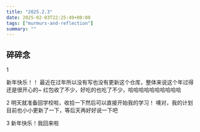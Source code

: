 ```yaml
---
title: "2025.2.3"
date: 2025-02-03T22:25:49+08:00
tags: ["murmurs-and-reflection"]
summary: ""
---
```

## 碎碎念
1

新年快乐！！
最近在过年所以没有写也没有更新这个仓库，整体来说这个年过得还是很开心的~
红包收了不少，好吃的也吃了不少，哈哈哈哈哈哈哈哈哈哈

2
明天就准备回学校啦，收拾一下然后可以直接开始我的学习！
噢对，我的计划目前也小小更新了一下，等后天再好好说一下吧

3
新年快乐！我回来啦